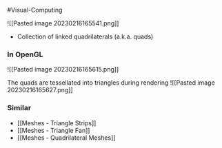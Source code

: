 #Visual-Computing 

![[Pasted image 20230216165541.png]]
- Collection of linked quadrilaterals (a.k.a. quads)

### In OpenGL
![[Pasted image 20230216165615.png]]

The quads are tessellated into triangles during rendering
![[Pasted image 20230216165627.png]]

### Similar
- [[Meshes - Triangle Strips]]
- [[Meshes - Triangle Fan]]
- [[Meshes - Quadrilateral Meshes]]